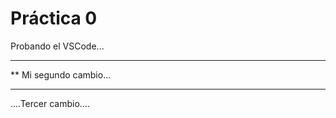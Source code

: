  # Práctica 0

Probando el VSCode...

*********************
** Mi segundo cambio...
*********************

....Tercer cambio....